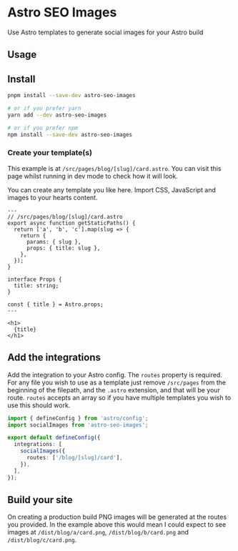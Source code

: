 # Astro SEO Images

Use Astro templates to generate social images for your Astro build

## Usage

## Install

```bash
pnpm install --save-dev astro-seo-images

# or if you prefer yarn
yarn add --dev astro-seo-images

# or if you prefer npm
npm install --save-dev astro-seo-images
```

### Create your template(s)

This example is at `/src/pages/blog/[slug]/card.astro`. You can visit this page whilst running in dev mode to check how it will look.

You can create any template you like here. Import CSS, JavaScript and images to your hearts content.

```astro
---
// /src/pages/blog/[slug]/card.astro
export async function getStaticPaths() {
  return ['a', 'b', 'c'].map(slug => {
    return {
      params: { slug },
      props: { title: slug },
    },
  });
}

interface Props {
  title: string;
}

const { title } = Astro.props;
---

<h1>
  {title}
</h1>

```

## Add the integrations

Add the integration to your Astro config. The `routes` property is required. For any file you wish to use as a template just remove `/src/pages` from the beginning of the filepath, and the `.astro` extension, and that will be your route. `routes` accepts an array so if you have multiple templates you wish to use this should work.

```ts
import { defineConfig } from 'astro/config';
import socialImages from 'astro-seo-images';

export default defineConfig({
  integrations: [
    socialImages({
      routes: ['/blog/[slug]/card'],
    }),
  ],
});
```

## Build your site

On creating a production build PNG images will be generated at the routes you provided. In the example above this would mean I could expect to see images at `/dist/blog/a/card.png`, `/dist/blog/b/card.png` and `/dist/blog/c/card.png`.
